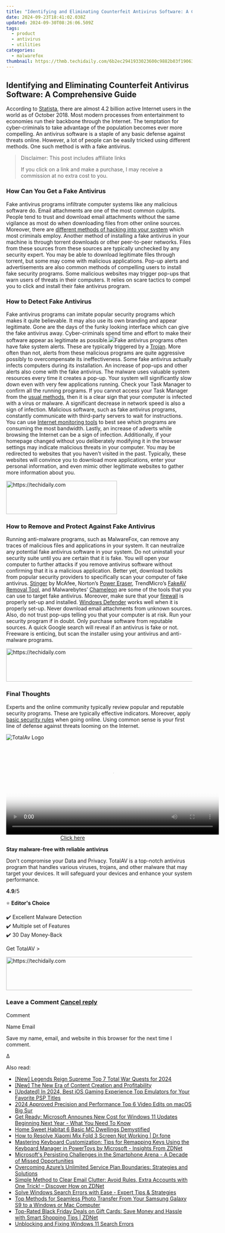 ```yaml
---
title: "Identifying and Eliminating Counterfeit Antivirus Software: A Comprehensive Guide"
date: 2024-09-23T18:41:02.038Z
updated: 2024-09-30T08:26:06.509Z
tags:
  - product
  - antivirus
  - utilities
categories:
  - malwarefox
thumbnail: https://thmb.techidaily.com/6b2ec2941933023600c9882b03f190635c85fa9ba36f059f6adc757c4d4da9ce.jpg
---
```


## Identifying and Eliminating Counterfeit Antivirus Software: A Comprehensive Guide

According to [Statista](https://www.statista.com/statistics/617136/digital-population-worldwide/), there are almost 4.2 billion active Internet users in the world as of October 2018\. Most modern processes from entertainment to economies run their backbone through the Internet. The temptation for cyber-criminals to take advantage of the population becomes ever more compelling. An antivirus software is a staple of any basic defense against threats online. However, a lot of people can be easily tricked using different methods. One such method is with a fake antivirus.

>  Disclaimer: This post includes affiliate links
>
>  If you click on a link and make a purchase, I may receive a commission at no extra cost to you.
>

### How Can You Get a Fake Antivirus

Fake antivirus programs infiltrate computer systems like any malicious software do. Email attachments are one of the most common culprits. People tend to trust and download email attachments without the same vigilance as most do when downloading files from other online sources. Moreover, there are [different methods of hacking into your system](https://tools.techidaily.com/malwarefox/products/) which most criminals employ. Another method of installing a fake antivirus in your machine is through torrent downloads or other peer-to-peer networks. Files from these sources from these sources are typically unchecked by any security expert. You may be able to download legitimate files through torrent, but some may come with malicious applications. Pop-up alerts and advertisements are also common methods of compelling users to install fake security programs. Some malicious websites may trigger pop-ups that warn users of threats in their computers. It relies on scare tactics to compel you to click and install their fake antivirus program.

### How to Detect Fake Antivirus

Fake antivirus programs can imitate popular security programs which makes it quite believable. It may also use its own branding and appear legitimate. Gone are the days of the funky looking interface which can give the fake antivirus away. Cyber-criminals spend time and effort to make their software appear as legitimate as possible.![](https://www.malwarefox.com/wp-content/uploads/2018/11/Fake-Antivirus-Windows-10.png)Fake antivirus programs often have fake system alerts. These are typically triggered by a [Trojan](https://tools.techidaily.com/malwarefox/products/). More often than not, alerts from these malicious programs are quite aggressive possibly to overcompensate its ineffectiveness. Some fake antivirus actually infects computers during its installation. An increase of pop-ups and other alerts also come with the fake antivirus. The malware uses valuable system resources every time it creates a pop-up. Your system will significantly slow down even with very few applications running. Check your Task Manager to confirm all the running programs. If you cannot access your Task Manager from the [usual methods](https://www.windowschimp.com/windows-10-tutorials-36-how-to-access-the-task-manager/), then it is a clear sign that your computer is infected with a virus or malware. A significant decrease in network speed is also a sign of infection. Malicious software, such as fake antivirus programs, constantly communicate with third-party servers to wait for instructions. You can use [Internet monitoring tools](https://www.windowschimp.com/internet-traffic-monitoring-tools/) to best see which programs are consuming the most bandwidth. Lastly, an increase of adverts while browsing the Internet can be a sign of infection. Additionally, if your homepage changed without you deliberately modifying it in the browser settings may indicate malicious threats in your computer. You may be redirected to websites that you haven’t visited in the past. Typically, these websites will convince you to download more applications, enter your personal information, and even mimic other legitimate websites to gather more information about you.

<!-- affiliate ads begin -->
<a href="https://laganoo.pxf.io/c/5597632/1528700/16446" target="_top" id="1528700">
  <img src="//a.impactradius-go.com/display-ad/16446-1528700" border="0" alt="https://techidaily.com" width="300" height="90"/>
</a>
<img height="0" width="0" src="https://laganoo.pxf.io/i/5597632/1528700/16446" style="position:absolute;visibility:hidden;" border="0" />
<!-- affiliate ads end -->

### How to Remove and Protect Against Fake Antivirus

Running anti-malware programs, such as MalwareFox, can remove any traces of malicious files and applications in your system. It can neutralize any potential fake antivirus software in your system. Do not uninstall your security suite until you are certain that it is fake. You will open your computer to further attacks if you remove antivirus software without confirming that it is a malicious application. Better yet, download toolkits from popular security providers to specifically scan your computer of fake antivirus. [Stinger](https://www.mcafee.com/enterprise/en-us/downloads/free-tools/stinger.html) by McAfee, Norton’s [Power Eraser](https://us.norton.com/support/tools/npe.html?lcid=1033), TrendMicro’s [FakeAV Removal Tool](https://success.trendmicro.com/solution/1056510-fake-antivirus-fakeav-removal-tool-for-enterprise#collapseOne), and Malwarebytes’ [Chameleon](https://www.malwarebytes.com/chameleon/) are some of the tools that you can use to target fake antivirus. Moreover, make sure that your [firewall](https://www.windowschimp.com/best-firewall-programs/) is properly set-up and installed. [Windows Defender](https://www.windowschimp.com/windows-10-tutorials-152-windows-defender-real-time-protection/) works well when it is properly set-up. Never download email attachments from unknown sources. Also, do not trust pop-ups telling you that your computer is at risk. Run your security program if in doubt. Only purchase software from reputable sources. A quick Google search will reveal if an antivirus is fake or not. Freeware is enticing, but scan the installer using your antivirus and anti-malware programs.

<!-- affiliate ads begin -->
<a href="https://appsumo.8odi.net/c/5597632/2094477/7443" target="_top" id="2094477">
  <img src="//a.impactradius-go.com/display-ad/7443-2094477" border="0" alt="https://techidaily.com" width="728" height="90"/>
</a>
<img height="0" width="0" src="https://appsumo.8odi.net/i/5597632/2094477/7443" style="position:absolute;visibility:hidden;" border="0" />
<!-- affiliate ads end -->

### Final Thoughts

Experts and the online community typically review popular and reputable security programs. These are typically effective indicators. Moreover, apply [basic security rules](https://tools.techidaily.com/malwarefox/products/) when going online. Using common sense is your first line of defense against threats looming on the Internet.

![TotalAv Logo](https://www.malwarefox.com/wp-content/uploads/2024/02/totalav-svg.webp "totalav-svg")

<!-- affiliate ads begin -->
<span id="1983475">
					<video width="576" height="240" style="cursor:pointer"
           poster="//a.impactradius-go.com/display-clicktoplayimage/1983475.png"
           onclick="if(!this.playClicked){this.play();this.setAttribute('controls',true);this.playClicked=true;}">
	   <source src="//a.impactradius-go.com/display-ad/22993-1983475">
	   <img src="//a.impactradius-go.com/display-clicktoplayimage/1983475.png" style="border: none; height: 100%; width: 100%; object-fit: contain">
	</video>
	<div style="width:360px;text-align:center"><a href="javascript:window.open(decodeURIComponent('https%3A%2F%2Fhomestyler.sjv.io%2Fc%2F5597632%2F1983475%2F22993'), '_blank');void(0);">Click here</a></div>
</span>
<img height="0" width="0" src="https://imp.pxf.io/i/5597632/1983475/22993" style="position:absolute;visibility:hidden;" border="0" />
<!-- affiliate ads end -->

**Stay malware-free with reliable antivirus**

Don't compromise your Data and Privacy. TotalAV is a top-notch antivirus program that handles various viruses, trojans, and other malware that may target your devices. It will safeguard your devices and enhance your system performance.

**4.9**/5

⭐ **Editor's Choice**

✔️ Excellent Malware Detection  
✔️ Multiple set of Features  
✔️ 30 Day Money-Back

[](https://tools.techidaily.com/malwarefox/products/) Get TotalAV > 

<!-- affiliate ads begin -->
<a href="https://appsumo.8odi.net/c/5597632/2082530/7443" target="_top" id="2082530">
  <img src="//a.impactradius-go.com/display-ad/7443-2082530" border="0" alt="https://techidaily.com" width="728" height="90"/>
</a>
<img height="0" width="0" src="https://appsumo.8odi.net/i/5597632/2082530/7443" style="position:absolute;visibility:hidden;" border="0" />
<!-- affiliate ads end -->

### Leave a Comment [Cancel reply](https://tools.techidaily.com/malwarefox/products/)

Comment

Name Email 

Save my name, email, and website in this browser for the next time I comment.

Δ

<ins class="adsbygoogle"
     style="display:block"
     data-ad-format="autorelaxed"
     data-ad-client="ca-pub-7571918770474297"
     data-ad-slot="1223367746"></ins>

<ins class="adsbygoogle"
     style="display:block"
     data-ad-client="ca-pub-7571918770474297"
     data-ad-slot="8358498916"
     data-ad-format="auto"
     data-full-width-responsive="true"></ins>

<span class="atpl-alsoreadstyle">Also read:</span>
<div><ul>
<li><a href="https://video-screen-grab.techidaily.com/new-legends-reign-supreme-top-7-total-war-quests-for-2024/"><u>[New] Legends Reign Supreme Top 7 Total War Quests for 2024</u></a></li>
<li><a href="https://youtube-blog.techidaily.com/he-new-era-of-content-creation-and-profitability/"><u>[New] The New Era of Content Creation and Profitability</u></a></li>
<li><a href="https://screen-capture.techidaily.com/updated-in-2024-best-ios-gaming-experience-top-emulators-for-your-favorite-psp-titles/"><u>[Updated] In 2024, Best iOS Gaming Experience Top Emulators for Your Favorite PSP Titles</u></a></li>
<li><a href="https://extra-support.techidaily.com/2024-approved-precision-and-performance-top-6-video-edits-on-macos-big-sur/"><u>2024 Approved Precision and Performance Top 6 Video Edits on macOS Big Sur</u></a></li>
<li><a href="https://win-hot.techidaily.com/get-ready-microsoft-announes-new-cost-for-windows-11-updates-beginning-next-year-what-you-need-to-know/"><u>Get Ready: Microsoft Announes New Cost for Windows 11 Updates Beginning Next Year - What You Need To Know</u></a></li>
<li><a href="https://screen-activity-recording.techidaily.com/home-sweet-habitat-6-basic-mc-dwellings-demystified/"><u>Home Sweet Habitat 6 Basic MC Dwellings Demystified</u></a></li>
<li><a href="https://howto.techidaily.com/how-to-resolve-xiaomi-mix-fold-3-screen-not-working-drfone-by-drfone-fix-android-problems-fix-android-problems/"><u>How to Resolve Xiaomi Mix Fold 3 Screen Not Working | Dr.fone</u></a></li>
<li><a href="https://win-hot.techidaily.com/mastering-keyboard-customization-tips-for-remapping-keys-using-the-keyboard-manager-in-powertoys-by-microsoft-insights-from-zdnet/"><u>Mastering Keyboard Customization: Tips for Remapping Keys Using the Keyboard Manager in PowerToys by Microsoft - Insights From ZDNet</u></a></li>
<li><a href="https://win-hot.techidaily.com/microsofts-persisting-challenges-in-the-smartphone-arena-a-decade-of-missed-opportunities/"><u>Microsoft's Persisting Challenges in the Smartphone Arena - A Decade of Missed Opportunities</u></a></li>
<li><a href="https://win-hot.techidaily.com/overcoming-azures-unlimited-service-plan-boundaries-strategies-and-solutions/"><u>Overcoming Azure’s Unlimited Service Plan Boundaries: Strategies and Solutions</u></a></li>
<li><a href="https://win-hot.techidaily.com/simple-method-to-clear-email-clutter-avoid-rules-extra-accounts-with-one-trick-discover-how-on-zdnet/"><u>Simple Method to Clear Email Clutter: Avoid Rules, Extra Accounts with One Trick! – Discover How on ZDNet</u></a></li>
<li><a href="https://win-hot.techidaily.com/solve-windows-search-errors-with-ease-expert-tips-and-strategies/"><u>Solve Windows Search Errors with Ease - Expert Tips & Strategies</u></a></li>
<li><a href="https://win-docs.techidaily.com/top-methods-for-seamless-photo-transfer-from-your-samsung-galaxy-s9-to-a-windows-or-mac-computer/"><u>Top Methods for Seamless Photo Transfer From Your Samsung Galaxy S9 to a Windows or Mac Computer</u></a></li>
<li><a href="https://win-hot.techidaily.com/top-rated-black-friday-deals-on-gift-cards-save-money-and-hassle-with-smart-shopping-tips-zdnet/"><u>Top-Rated Black Friday Deals on Gift Cards: Save Money and Hassle with Smart Shopping Tips | ZDNet</u></a></li>
<li><a href="https://windows11.techidaily.com/unblocking-and-fixing-windows-11-search-errors/"><u>Unblocking and Fixing Windows 11 Search Errors</u></a></li>
</ul></div>

